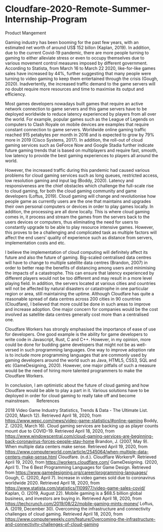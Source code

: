 # Cloudfare-2020-Remote-Summer-Internship-Program
Product Mangement

Gaming industry has been booming for the past few years, with an estimated net worth of around US$ 152 billon (Kaplan, 2019). In addition, due to the current Covid-19 pandemic, there are more people turning to gaming to either alleviate stress or even to occupy themselves due to various movement control measures imposed by different government. According to Statista, from March 16 to March 22 2020, like-for-like games sales have increased by 44%, further suggesting that many people were turning to video gaming to keep them entertained through the crisis (Gough, 2020). Inadvertently, the increased traffic demand to the game servers will no doubt require more resources and time to maximise its output and efficiency.

Most games developers nowadays built games that require an active network connection to game servers and this game servers have to be deployed worldwide to reduce latency experienced by players from all over the world. For example, popular games such as the League of Legends on computers to Clash Royale on mobile devices are examples that require constant connection to game servers. Worldwide online gaming traffic reached 915 petabytes per month in 2016 and is expected to grow by 79% more in 2019 (Cisco Systems, 2017). In addition, the roll-out of cloud gaming services such as GeForce Now and Google Stadia further indicate future gaming trends that is based on multiplayers and require fast, smooth, low latency to provide the best gaming experiences to players all around the world.

However, the increased traffic during this pandemic had caused various problems for cloud gaming services such as long queues, restricted access, low resolution gaming and input lag (Boddy, 2020). Latency and responsiveness are the chief obstacles which challenge the full-scale rise to cloud gaming, for both the cloud gaming community and game developers (Loftus, 2019). Cloud gaming will change and revolutionise how people game as currently users are the one that maintains and upgrades their own personal computers or devices in order to play games locally. In addition, the processing are all done locally. This is where cloud gaming comes in, it process and stream the games from the servers back to the users devices or computers, thus eliminating the need for users to constantly upgrade to be able to play resource intensive games. However, this proves to be a challenging and complicated task as multiple factors will affect the end users’ quality of experience such as distance from servers, implementation costs and etc. 

I believe the implementation of cloud computing will definitely affect its future and also the future of gaming. Big-scaled centralised data centres will have to change to multiple satellite data centres (Brandon, 2007) in order to better reap the benefits of distancing among users and minimising the impacts of a catastrophe. This can ensure that latency experienced by different players would not be too different and may result in a more level playing field. In addition, the servers located at various cities and countries will not be affected by natural disasters or catastrophe in one particular region or area, still maintaining the uptime. Although Cloudfare has quite a reasonable spread of data centres across 200 cities in 90 countries (Cloudfare), I believed that more could be done in such areas to improve and increase adoption. One major concern for companies would be the cost involved as satellite data centres generally cost more than a centralised one.

Cloudfare Workers has strongly emphasised the importance of ease of use for developers. One good example is the ability for game developers to write code in Javascript, Rust, C and C++. However, in my opinion, more could be done for budding game developers that might not be as well-versed in such programming languages. One way to improve adoption rate is to include more programming languages that are commonly used by gaming developers around the world such as Java, HTML5, CSS3, SQL and etc (GameDesigning, 2020). However, one major pitfalls of such a measure would be the need of hiring more talented programmers to make the Cloudfare Workers.

In conclusion, I am optimistic about the future of cloud gaming and how Cloudfare would be able to play a part in it. Various solutions have to be deployed in order for cloud gaming to really take off and become mainstream. 
 
References

2018 Video Game Industry Statistics, Trends & Data - The Ultimate List. (2020, March 12). Retrieved April 18, 2020, from https://www.wepc.com/news/video-game-statistics/#online-gaming
Boddy, Z. (2020, March 16). Cloud gaming services are backing up as player counts mount due to COVID-19. Retrieved April 18, 2020, from https://www.windowscentral.com/cloud-gaming-services-are-beginning-back-coronavirus-forces-people-stay-home
Brandon, J. (2007, May 9). When multiple data centers make sense. Retrieved April 19, 2020, from https://www.computerworld.com/article/2545064/when-multiple-data-centers-make-sense.html
Cloudfare. (n.d.). Cloudflare Workers®. Retrieved April 19, 2020, from https://workers.cloudflare.com/
GameDesigning. (2020, April 1). The 6 Best Programming Languages for Game Design. Retrieved from https://www.gamedesigning.org/career/programming-languages/
Gough, C. (2020, April 7). Increase in video games sold due to coronavirus worldwide 2020. Retrieved April 18, 2020, from https://www.statista.com/statistics/1109977/video-game-sales-covid/
Kaplan, O. (2019, August 22). Mobile gaming is a $68.5 billion global business, and investors are buying in. Retrieved April 18, 2020, from https://techcrunch.com/2019/08/22/mobile-gaming-mints-money/
Loftus, A. (2019, December 30). Overcoming the infrastructure and connectivity challenges of cloud gaming. Retrieved April 18, 2020, from https://www.computerweekly.com/feature/Overcoming-the-infrastructure-and-connectivity-challenges-of-cloud-gaming
